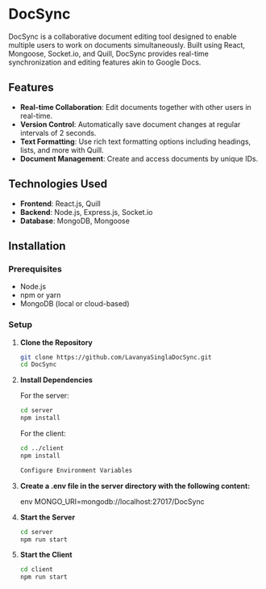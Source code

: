 # DocSync

DocSync is a collaborative document editing tool designed to enable multiple users to work on documents simultaneously. Built using React, Mongoose, Socket.io, and Quill, DocSync provides real-time synchronization and editing features akin to Google Docs.

## Features

- **Real-time Collaboration**: Edit documents together with other users in real-time.
- **Version Control**: Automatically save document changes at regular intervals of 2 seconds.
- **Text Formatting**: Use rich text formatting options including headings, lists, and more with Quill.
- **Document Management**: Create and access documents by unique IDs.

## Technologies Used

- **Frontend**: React.js, Quill
- **Backend**: Node.js, Express.js, Socket.io
- **Database**: MongoDB, Mongoose

## Installation

### Prerequisites

- Node.js
- npm or yarn
- MongoDB (local or cloud-based)

### Setup

1. **Clone the Repository**

   ```sh
   git clone https://github.com/LavanyaSinglaDocSync.git
   cd DocSync

2. **Install Dependencies**

    For the server:

    ```sh
    cd server
    npm install
    ```

   For the client:

    ```sh
    cd ../client
    npm install

    Configure Environment Variables

3. **Create a .env file in the server directory with the following content:**

    env
    MONGO_URI=mongodb://localhost:27017/DocSync

4. **Start the Server**

    ```sh
    cd server
    npm run start

5. **Start the Client**

    ```sh
    cd client
    npm run start
